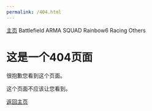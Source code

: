 ```yaml
---
permalink: /404.html
---
```

[主页](https://saga2003.github.io/) Battlefield ARMA SQUAD Rainbow6 Racing Others
# 这是一个404页面

很抱歉您看到这个页面。

这个页面不应该让您看到。

[返回主页](https://saga2003.github.io/)
